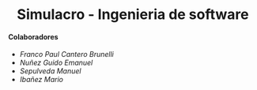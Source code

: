 <h1 align="center">Simulacro - Ingenieria de software</h1>


#### Colaboradores

- *Franco Paul Cantero Brunelli*
- *Nuñez Guido Emanuel*
- *Sepulveda Manuel*
- *Ibañez Mario*
